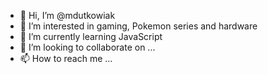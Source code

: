 - 👋 Hi, I’m @mdutkowiak
- 👀 I’m interested in gaming, Pokemon series and hardware
- 🌱 I’m currently learning JavaScript
- 💞️ I’m looking to collaborate on ...
- 📫 How to reach me ...

<!---
mdutkowiak/mdutkowiak is a ✨ special ✨ repository because its `README.md` (this file) appears on your GitHub profile.
You can click the Preview link to take a look at your changes.
--->
